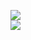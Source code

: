 [![](https://img.shields.io/badge/Made%20With-Github%20Spray-lightgrey.svg?style=for-the-badge&logo=github)](https://github.com/Annihil/github-spray#5732)  
[![](https://i.imgur.com/2DrTn0Z.gif)](https://github.com/Annihil/github-spray)